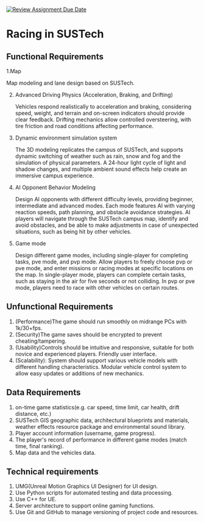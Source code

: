 [![Review Assignment Due Date](https://classroom.github.com/assets/deadline-readme-button-22041afd0340ce965d47ae6ef1cefeee28c7c493a6346c4f15d667ab976d596c.svg)](https://classroom.github.com/a/_7UQvaE8)

# Racing in SUSTech

## Functional Requirements

1.Map 
   
   Map modeling and lane design based on SUSTech.

2. Advanced Driving Physics (Acceleration, Braking, and Drifting)

   Vehicles respond realistically to acceleration and braking, considering speed, weight, and terrain and on-screen indicators should provide clear feedback.
   Drifting mechanics allow controlled oversteering, with tire friction and road conditions affecting performance.

3. Dynamic environment simulation system

   The 3D modeling replicates the campus of SUSTech, and supports dynamic switching of weather such as rain, snow and fog and the simulation of physical parameters. A 24-hour light cycle of light and shadow changes, and multiple ambient sound effects help create an immersive campus experience.

4. AI Opponent Behavior Modeling

   Design AI opponents with different difficulty levels, providing beginner, intermediate and advanced modes. Each mode features AI with varying reaction speeds, path planning, and obstacle avoidance strategies. AI players will navigate through the SUSTech campus map, identify and avoid obstacles, and be able to make adjustments in case of unexpected situations, such as being hit by other vehicles.

5. Game mode

   Design different game modes, including single-player for completing tasks, pve mode, and pvp mode. Allow players to freely choose pvp or pve mode, and enter missions or racing modes at specific locations on the map. In single-player mode, players can complete certain tasks, such as staying in the air for five seconds or not colliding. In pvp or pve mode, players need to race with other vehicles on certain routes.
   
## Unfunctional Requirements

1. (Performance)The game should run smoothly on midrange PCs with 1k/30+fps.
2. (Security)The game saves should be encrypted to prevent cheating/tampering.
3. (Usability)Controls should be intuitive and responsive, suitable for both novice and experienced players. Friendly user interface.
4. (Scalability): System should support various vehicle models with different handling characteristics. Modular vehicle control system to allow easy updates or additions of new mechanics.

## Data Requirements

1. on-time game statistics(e.g. car speed, time limit, car health, drift distance, etc.)
2. SUSTech GIS geographic data, architectural blueprints and materials, weather effects resource package and environmental sound library.
3. Player account information (username, game progress).
4. The player's record of performance in different game modes (match time, final ranking).
5. Map data and the vehicles data.

## Technical requirements

1. UMG(Unreal Motion Graphics UI Designer) for UI design.
2. Use Python scripts for automated testing and data processing.
3. Use C++ for UE.
4. Server architecture to support online gaming functions.
5. Use Git and GitHub to manage versioning of project code and resources.
